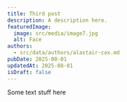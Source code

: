 ```yaml
---
title: Third post
description: A description here.
featuredImage:
  image: src/media/image7.jpg
  alt: Face
authors:
  - src/data/authors/alastair-cox.md
pubDate: 2025-08-01
updatedAt: 2025-08-01
isDraft: false
---
```

Some text stuff here